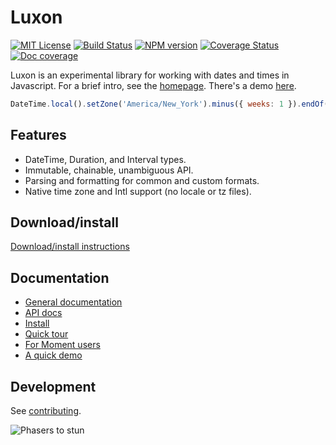 # Luxon

[![MIT License][license-image]][license] [![Build Status][travis-image]][travis-url] [![NPM version][npm-version-image]][npm-url] [![Coverage Status][test-coverage-image]][test-coverage-url] [![Doc coverage][doc-coverage-image]][doc-url]

Luxon is an experimental library for working with dates and times in Javascript. For a brief intro, see the [homepage](https://moment.github.io/luxon). There's a demo [here](https://moment.github.io/luxon/demo/global.html).

```js
DateTime.local().setZone('America/New_York').minus({ weeks: 1 }).endOf('day').toISO();
```
## Features
 * DateTime, Duration, and Interval types.
 * Immutable, chainable, unambiguous API.
 * Parsing and formatting for common and custom formats.
 * Native time zone and Intl support (no locale or tz files).

## Download/install

[Download/install instructions](https://moment.github.io/luxon/docs/manual/design/install.html)

## Documentation

* [General documentation][doc-url]
* [API docs](https://moment.github.io/luxon/docs/identifiers.html)
* [Install](https://moment.github.io/luxon/docs/manual/design/install.html)
* [Quick tour](https://moment.github.io/luxon/docs/manual/design/tour.html)
* [For Moment users](https://moment.github.io/luxon/docs/manual/faq/moment.html)
* [A quick demo](https://moment.github.io/luxon/demo/global.html)

## Development

See [contributing](contributing.md).

![Phasers to stun][phasers-image]

[license-image]: http://img.shields.io/badge/license-MIT-blue.svg
[license]: license.txt

[travis-url]: http://travis-ci.org/moment/luxon
[travis-image]: https://api.travis-ci.org/moment/luxon.svg?branch=master

[npm-url]: https://npmjs.org/package/luxon
[npm-version-image]: https://badge.fury.io/js/luxon.svg

[doc-url]: https://moment.github.io/luxon/docs/
[doc-coverage-image]: https://moment.github.io/luxon/docs/badge.svg

[test-coverage-url]: https://coveralls.io/github/moment/luxon?branch=master
[test-coverage-image]: https://coveralls.io/repos/github/moment/luxon/badge.svg?branch=master

[phasers-image]: https://img.shields.io/badge/phasers-stun-brightgreen.svg
